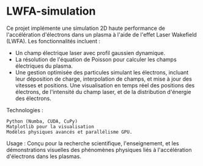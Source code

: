 # LWFA-simulation
Ce projet implémente une simulation 2D haute performance de l'accélération d'électrons dans un plasma à l'aide de l'effet Laser Wakefield (LWFA).
Les fonctionnalités incluent :

  - Un champ électrique laser avec profil gaussien dynamique.
  - La résolution de l'équation de Poisson pour calculer les champs électriques du plasma.
  - Une gestion optimisée des particules simulant les électrons, incluant leur déposition de charge, interpolation de champs, et mise à jour des vitesses et positions.
     Une visualisation en temps réel des positions des électrons, de l'intensité du champ laser, et de la distribution d'énergie des électrons.

Technologies :

    Python (Numba, CUDA, CuPy)
    Matplotlib pour la visualisation
    Modèles physiques avancés et parallélisme GPU.

Usage :
Conçu pour la recherche scientifique, l'enseignement, et les démonstrations visuelles des phénomènes physiques liés à l'accélération d'électrons dans les plasmas.
